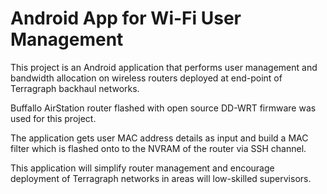 # Android App for Wi-Fi User Management

This project is an Android application that performs user management and bandwidth allocation on wireless routers deployed at end-point of Terragraph backhaul networks. 

Buffallo AirStation router flashed with open source DD-WRT firmware was used for this project. 

The application gets user MAC address details as input and build a MAC filter which is flashed onto to the NVRAM of the router via SSH channel.

This application will simplify router management and encourage deployment of Terragraph networks in areas will low-skilled supervisors.



